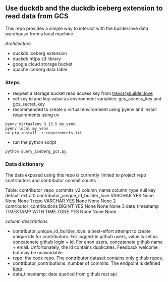 ## Use duckdb and the duckdb iceberg extension to read data from GCS
This repo provides a simple way to interact with the builder.love data warehouse from a local machine. 

*Architecture*
- duckdb iceberg extension
- duckdb https s3 library
- google cloud storage bucket
- apache iceberg data table

### Steps
- request a storage bucket read access key from trevor@builder.love
- set key id and key value as environment variables: gcs_access_key and gcs_secret_key
- recommended to create a virtual environment using pyenv and install requirements using uv
``` 
pyenv virtualenv 3.13.5 my_venv
pyenv local my_venv
uv pip install -r requirements.txt
```
- run the python script
```
python query_iceberg_gcs.py
```

### Data dictionary

The data exposed using this repo is currently limited to project repo contributors and contributor commit counts

Table: contributor_repo_commits_v2
                          column_name               column_type null   key default extra
0  contributor_unique_id_builder_love                   VARCHAR  YES  None    None  None
1                                repo                   VARCHAR  YES  None    None  None
2           contributor_contributions                    BIGINT  YES  None    None  None
3                      data_timestamp  TIMESTAMP WITH TIME ZONE  YES  None    None  None

*column descriptions*
- contributor_unique_id_builder_love: a best-effort attempt to create unique ids for contributors. For logged-in github users, value is set as concatenate github login + id. For anon users, concatenate github name + email. Unfortunately, the id contains duplicates. Feedback welcome, but may be unavoidable.  
- repo: the code repo. The contributor dataset contains only github repos. 
- contributor_contributions: number of commits. The endpoint is defined [here](https://docs.github.com/en/rest/repos/repos?apiVersion=2022-11-28#list-repository-contributors)
- data_timestamp: date queried from github rest api